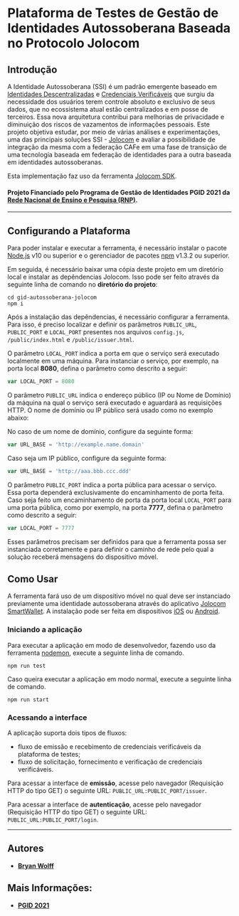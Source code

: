 # Plataforma de Testes de Gestão de Identidades Autossoberana Baseada no Protocolo Jolocom

## Introdução 

A Identidade Autossoberana (SSI) é um padrão emergente baseado em [Identidades Descentralizadas](https://w3c.github.io/did-core/) e [Credenciais Verificáveis](https://w3c.github.io/vc-data-model/) que surgiu da necessidade dos usuários terem controle absoluto e exclusivo de seus dados, que no ecossistema atual estão centralizados e em posse de terceiros. Essa nova arquitetura contribui para melhorias de privacidade e diminuição dos riscos de vazamentos de informações pessoais. Este projeto objetiva estudar, por meio de várias análises e experimentações, uma das principais soluções SSI - [Jolocom](https://jolocom.io/wp-content/uploads/2019/12/Jolocom-Whitepaper-v2.1-A-Decentralized-Open-Source-Solution-for-Digital-Identity-and-Access-Management.pdf) e avaliar a possibilidade de integração da mesma com a federação CAFe em uma fase de transição de uma tecnologia baseada em federação de identidades para a outra baseada em identidades autossoberanas.

Esta implementação faz uso da ferramenta [Jolocom SDK](https://jolocom.github.io/jolocom-sdk/1.0.0/).

#### Projeto Financiado pelo Programa de Gestão de Identidades PGID 2021 da [Rede Nacional de Ensino e Pesquisa (RNP)](https://www.rnp.br).

---

## Configurando a Plataforma

Para poder instalar e executar a ferramenta, é necessário instalar o pacote [Node.js](https://nodejs.org/en/) v10 ou superior e o gerenciador de pacotes [npm](https://docs.npmjs.com/) v1.3.2 ou superior.

Em seguida, é necessário baixar uma cópia deste projeto em um diretório local e instalar as depêndencias Jolocom. Isso pode ser feito através da seguinte linha de comando no **diretório do projeto**:

```console
cd gid-autossoberana-jolocom
npm i
```

Após a instalação das depêndencias, é necessário configurar a ferramenta. Para isso, é preciso localizar e definir os parâmetros ```PUBLIC_URL```, ```PUBLIC_PORT``` e ```LOCAL_PORT``` presentes nos arquivos ```config.js```, ```/public/index.html``` e ```/public/issuer.html```.

O parâmetro ```LOCAL_PORT``` indica a porta em que o serviço será executado localmente em uma máquina. Para instanciar o serviço, por exemplo, na porta local **8080**, defina o parâmetro como descrito a seguir:

```js
var LOCAL_PORT = 8080
```
O parâmetro ```PUBLIC_URL``` indica o endereço público (IP ou Nome de Domínio) da máquina na qual o serviço será executado e aguardará as requisições HTTP. O nome de domínio ou IP público será usado como no exemplo abaixo:

No caso de um nome de domínio, configure da seguinte forma:
```js
var URL_BASE = 'http://example.name.domain'
```
Caso seja um IP público, configure da seguinte forma:
```js
var URL_BASE = 'http://aaa.bbb.ccc.ddd'
```
O parâmetro ```PUBLIC_PORT``` indica a porta pública para acessar o serviço. Essa porta dependerá exclusivamente do encaminhamento de porta feita. Caso seja feito um encaminhamento de porta da porta local ```LOCAL_PORT``` para uma porta pública, como por exemplo, na porta  **7777**, defina o parâmetro como descrito a seguir:

```js
var LOCAL_PORT = 7777
```

Esses parâmetros precisam ser definidos para que a ferramenta possa ser instanciada corretamente e para definir o caminho de rede pelo qual a solução receberá mensagens do dispositivo móvel.

## Como Usar

A ferramenta fará uso de um dispositivo móvel no qual deve ser instanciado previamente uma identidade autossoberana através do aplicativo [Jolocom SmartWallet](https://github.com/jolocom/smartwallet-app). A instalação pode ser feita em dispositivos [iOS](https://apps.apple.com/us/app/jolocom-smartwallet/id1223869062) ou [Android](https://play.google.com/store/apps/details?id=com.jolocomwallet).

### Iniciando a aplicação

Para executar a aplicação em modo de desenvolvedor, fazendo uso da ferramenta [nodemon](https://www.npmjs.com/package/nodemon), execute a seguinte linha de comando.

```console
npm run test
```

Caso queira executar a aplicação em modo normal, execute a seguinte linha de comando.

```console
npm run start
```

### Acessando a interface

A aplicação suporta dois tipos de fluxos: 
- fluxo de emissão e recebimento de credenciais verificáveis da plataforma de testes;
- fluxo de solicitação, fornecimento e verificação de credenciais verificáveis.


Para acessar a interface de **emissão**, acesse pelo navegador (Requisição HTTP do tipo GET) o seguinte URL: ```PUBLIC_URL:PUBLIC_PORT/issuer```. 

Para acessar a interface de **autenticação**, acesse pelo navegador (Requisição HTTP do tipo GET) o seguinte URL: ```PUBLIC_URL:PUBLIC_PORT/login```. 

---
## Autores

* [**Bryan Wolff**](https://github.com/bryan-wolff)

## Mais Informações:
* [**PGID 2021**](https://wiki.rnp.br/display/comitetgi/PGId+2021)

